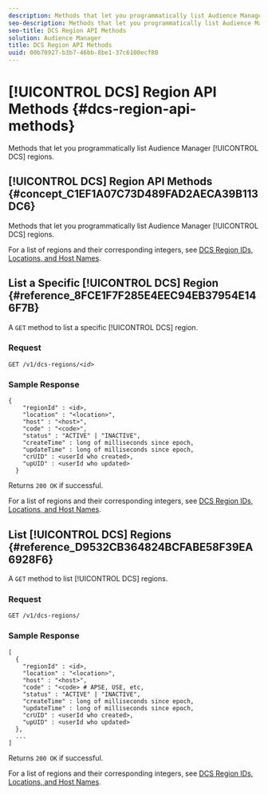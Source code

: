 ```yaml
---
description: Methods that let you programmatically list Audience Manager DCS regions.
seo-description: Methods that let you programmatically list Audience Manager DCS regions.
seo-title: DCS Region API Methods
solution: Audience Manager
title: DCS Region API Methods
uuid: 00b70927-b3b7-46bb-8be1-37c6100ecf80
---
```


# [!UICONTROL DCS] Region API Methods {#dcs-region-api-methods}

Methods that let you programmatically list Audience Manager [!UICONTROL DCS] regions.

## [!UICONTROL DCS] Region API Methods {#concept_C1EF1A07C73D489FAD2AECA39B113DC6}

Methods that let you programmatically list Audience Manager [!UICONTROL DCS] regions.

<!--
c_rest_api_regions.xml
-->

For a list of regions and their corresponding integers, see [DCS Region IDs, Locations, and Host Names](../../api/dcs-intro/dcs-api-reference/dcs-regions.md#concept_01C1E017A6694D1EAF9BF65BFFA54091). 

## List a Specific [!UICONTROL DCS] Region {#reference_8FCE1F7F285E4EEC94EB37954E146F7B}

A `GET` method to list a specific [!UICONTROL DCS] region.

<!--
r_rest_api_regions_list_specific.xml
-->

### Request

`GET /v1/dcs-regions/`*`<id>`*

### Sample Response

```
{ 
    "regionId" : <id>, 
    "location" : "<location>",
    "host" : "<host>",
    "code" : "<code>",
    "status" : "ACTIVE" | "INACTIVE",
    "createTime" : long of milliseconds since epoch,
    "updateTime" : long of milliseconds since epoch,
    "crUID" : <userId who created>,
    "upUID" : <userId who updated>
  }
```

Returns `200 OK` if successful.

For a list of regions and their corresponding integers, see [DCS Region IDs, Locations, and Host Names](../../api/dcs-intro/dcs-api-reference/dcs-regions.md#concept_01C1E017A6694D1EAF9BF65BFFA54091). 

## List [!UICONTROL DCS] Regions {#reference_D9532CB364824BCFABE58F39EA6928F6}

A `GET` method to list [!UICONTROL DCS] regions.

<!-- 
r_rest_api_regions_list.xml
-->

### Request

`GET /v1/dcs-regions/`

### Sample Response

```
[
  { 
    "regionId" : <id>, 
    "location" : "<location>",
    "host" : "<host>",
    "code" : "<code> # APSE, USE, etc,
    "status" : "ACTIVE" | "INACTIVE",
    "createTime" : long of milliseconds since epoch,
    "updateTime" : long of milliseconds since epoch,
    "crUID" : <userId who created>,
    "upUID" : <userId who updated>
  },
  ...
]
```

Returns `200 OK` if successful.

For a list of regions and their corresponding integers, see [DCS Region IDs, Locations, and Host Names](../../api/dcs-intro/dcs-api-reference/dcs-regions.md#concept_01C1E017A6694D1EAF9BF65BFFA54091).
